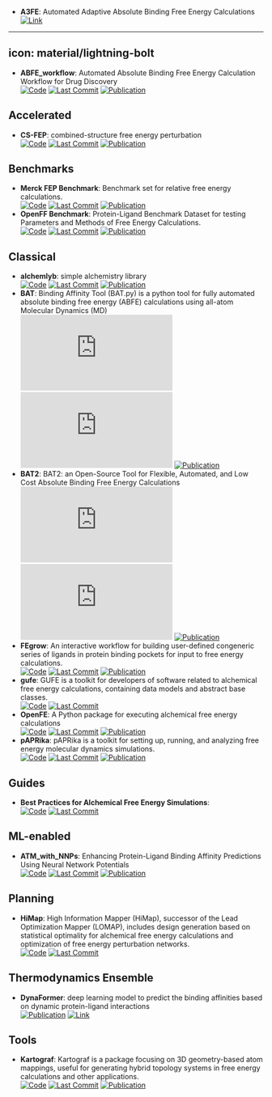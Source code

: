 - **A3FE**: Automated Adaptive Absolute Binding Free Energy Calculations  
	[![Link](https://img.shields.io/badge/Link-offline-red?style=for-the-badge&logo=xamarin&logoColor=red)](https://www.openbiosim.org/made-with-openbiosim-a3fe/) 
---
icon: material/lightning-bolt
---

- **ABFE_workflow**: Automated Absolute Binding Free Energy Calculation Workflow for Drug Discovery  
		[![Code](https://img.shields.io/github/stars/bigginlab/ABFE_workflow?style=for-the-badge&logo=github)](https://github.com/bigginlab/ABFE_workflow) [![Last Commit](https://img.shields.io/github/last-commit/bigginlab/ABFE_workflow?style=for-the-badge&logo=github)](https://github.com/bigginlab/ABFE_workflow) [![Publication](https://img.shields.io/badge/Publication-Citations:3-blue?style=for-the-badge&logo=bookstack)](https://doi.org/10.1021/acs.jcim.4c00343) 

## **Accelerated**
- **CS-FEP**: combined-structure free energy perturbation  
		[![Code](https://img.shields.io/github/stars/zlisysu/CS-FEP_run?style=for-the-badge&logo=github)](https://github.com/zlisysu/CS-FEP_run) [![Last Commit](https://img.shields.io/github/last-commit/zlisysu/CS-FEP_run?style=for-the-badge&logo=github)](https://github.com/zlisysu/CS-FEP_run) [![Publication](https://img.shields.io/badge/Publication-Citations:1-blue?style=for-the-badge&logo=bookstack)](https://doi.org/10.1016/j.apsb.2024.06.021) 

## **Benchmarks**
- **Merck FEP Benchmark**: Benchmark set for relative free energy calculations.  
		[![Code](https://img.shields.io/github/stars/MCompChem/fep-benchmark?style=for-the-badge&logo=github)](https://github.com/MCompChem/fep-benchmark) [![Last Commit](https://img.shields.io/github/last-commit/MCompChem/fep-benchmark?style=for-the-badge&logo=github)](https://github.com/MCompChem/fep-benchmark) [![Publication](https://img.shields.io/badge/Publication-Citations:0-blue?style=for-the-badge&logo=bookstack)](https://doi.org/10.5281/zenodo.3360435) 
- **OpenFF Benchmark**: Protein-Ligand Benchmark Dataset for testing Parameters and Methods of Free Energy Calculations.  
		[![Code](https://img.shields.io/github/stars/openforcefield/protein-ligand-benchmark?style=for-the-badge&logo=github)](https://github.com/openforcefield/protein-ligand-benchmark) [![Last Commit](https://img.shields.io/github/last-commit/openforcefield/protein-ligand-benchmark?style=for-the-badge&logo=github)](https://github.com/openforcefield/protein-ligand-benchmark) [![Publication](https://img.shields.io/badge/Publication-Citations:0-blue?style=for-the-badge&logo=bookstack)](https://doi.org/10.5281/zenodo.4813735) 

## **Classical**
- **alchemlyb**: simple alchemistry library  
		[![Code](https://img.shields.io/github/stars/alchemistry/alchemlyb?style=for-the-badge&logo=github)](https://github.com/alchemistry/alchemlyb) [![Last Commit](https://img.shields.io/github/last-commit/alchemistry/alchemlyb?style=for-the-badge&logo=github)](https://github.com/alchemistry/alchemlyb) [![Publication](https://img.shields.io/badge/Publication-Citations:2-blue?style=for-the-badge&logo=bookstack)](https://doi.org/10.21105/joss.06934) 
- **BAT**: Binding Affinity Tool (BAT.py) is a python tool for fully automated absolute binding free energy (ABFE) calculations using all-atom Molecular Dynamics (MD)  
		[![Code](https://img.shields.io/github/stars/GHeinzelmann/BAT.py?style=for-the-badge&logo=github)](https://github.com/GHeinzelmann/BAT.py) [![Last Commit](https://img.shields.io/github/last-commit/GHeinzelmann/BAT.py?style=for-the-badge&logo=github)](https://github.com/GHeinzelmann/BAT.py) [![Publication](https://img.shields.io/badge/Publication-Citations:69-blue?style=for-the-badge&logo=bookstack)](https://doi.org/10.1038/s41598-020-80769-1) 
- **BAT2**: BAT2: an Open-Source Tool for Flexible, Automated, and Low Cost Absolute Binding Free Energy Calculations  
		[![Code](https://img.shields.io/github/stars/GHeinzelmann/BAT.py?style=for-the-badge&logo=github)](https://github.com/GHeinzelmann/BAT.py) [![Last Commit](https://img.shields.io/github/last-commit/GHeinzelmann/BAT.py?style=for-the-badge&logo=github)](https://github.com/GHeinzelmann/BAT.py) [![Publication](https://img.shields.io/badge/Publication-Citations:0-blue?style=for-the-badge&logo=bookstack)](https://doi.org/10.1021/acs.jctc.4c00205) 
- **FEgrow**: An interactive workflow for building user-defined congeneric series of ligands in protein binding pockets for input to free energy calculations.  
		[![Code](https://img.shields.io/github/stars/cole-group/FEgrow?style=for-the-badge&logo=github)](https://github.com/cole-group/FEgrow) [![Last Commit](https://img.shields.io/github/last-commit/cole-group/FEgrow?style=for-the-badge&logo=github)](https://github.com/cole-group/FEgrow) [![Publication](https://img.shields.io/badge/Publication-Citations:6-blue?style=for-the-badge&logo=bookstack)](https://doi.org/10.1038/s42004-022-00754-9) 
- **gufe**: GUFE is a toolkit for developers of software related to alchemical free energy calculations, containing data models and abstract base classes.  
		[![Code](https://img.shields.io/github/stars/OpenFreeEnergy/gufe?style=for-the-badge&logo=github)](https://github.com/OpenFreeEnergy/gufe) [![Last Commit](https://img.shields.io/github/last-commit/OpenFreeEnergy/gufe?style=for-the-badge&logo=github)](https://github.com/OpenFreeEnergy/gufe) 
- **OpenFE**: A Python package for executing alchemical free energy calculations  
		[![Code](https://img.shields.io/github/stars/OpenFreeEnergy/openfe?style=for-the-badge&logo=github)](https://github.com/OpenFreeEnergy/openfe) [![Last Commit](https://img.shields.io/github/last-commit/OpenFreeEnergy/openfe?style=for-the-badge&logo=github)](https://github.com/OpenFreeEnergy/openfe) [![Publication](https://img.shields.io/badge/Publication-Citations:0-blue?style=for-the-badge&logo=bookstack)](https://doi.org/10.5281/zenodo.8344248) 
- **pAPRika**: pAPRika is a toolkit for setting up, running, and analyzing free energy molecular dynamics simulations.  
		[![Code](https://img.shields.io/github/stars/GilsonLabUCSD/pAPRika?style=for-the-badge&logo=github)](https://github.com/GilsonLabUCSD/pAPRika) [![Last Commit](https://img.shields.io/github/last-commit/GilsonLabUCSD/pAPRika?style=for-the-badge&logo=github)](https://github.com/GilsonLabUCSD/pAPRika) [![Publication](https://img.shields.io/badge/Publication-Citations:98-blue?style=for-the-badge&logo=bookstack)](https://doi.org/10.1021/acs.jctc.5b00405) 

## **Guides**
- **Best Practices for Alchemical Free Energy Simulations**:   
		[![Code](https://img.shields.io/github/stars/alchemistry/alchemical-best-practices?style=for-the-badge&logo=github)](https://github.com/alchemistry/alchemical-best-practices) [![Last Commit](https://img.shields.io/github/last-commit/alchemistry/alchemical-best-practices?style=for-the-badge&logo=github)](https://github.com/alchemistry/alchemical-best-practices) 

## **ML-enabled**
- **ATM_with_NNPs**: Enhancing Protein-Ligand Binding Affinity Predictions Using Neural Network Potentials  
		[![Code](https://img.shields.io/github/stars/compsciencelab/ATM_benchmark?style=for-the-badge&logo=github)](https://github.com/compsciencelab/ATM_benchmark/tree/main/ATM_With_NNPs) [![Last Commit](https://img.shields.io/github/last-commit/compsciencelab/ATM_benchmark?style=for-the-badge&logo=github)](https://github.com/compsciencelab/ATM_benchmark/tree/main/ATM_With_NNPs) [![Publication](https://img.shields.io/badge/Publication-Citations:975-blue?style=for-the-badge&logo=bookstack)](https://doi.org/10.1021/ja512751q) 

## **Planning**
- **HiMap**: High Information Mapper (HiMap), successor of the Lead Optimization Mapper (LOMAP), includes design generation based on statistical optimality for alchemical free energy calculations and optimization of free energy perturbation networks.  
		[![Code](https://img.shields.io/github/stars/MobleyLab/HiMap?style=for-the-badge&logo=github)](https://github.com/MobleyLab/HiMap) [![Last Commit](https://img.shields.io/github/last-commit/MobleyLab/HiMap?style=for-the-badge&logo=github)](https://github.com/MobleyLab/HiMap) 

## **Thermodynamics Ensemble**
- **DynaFormer**: deep learning model to predict the binding affinities based on dynamic protein-ligand interactions  
	[![Publication](https://img.shields.io/badge/Publication-Citations:0-blue?style=for-the-badge&logo=bookstack)](https://doi.org/10.1002/advs.202405404) [![Link](https://img.shields.io/badge/Link-offline-red?style=for-the-badge&logo=xamarin&logoColor=red)](https://1drv.ms/f/s!Ah9r82oejjV8piQHq_qAieio_86z?e=B1E53d) 

## **Tools**
- **Kartograf**: Kartograf is a package focusing on 3D geometry-based atom mappings, useful for generating hybrid topology systems in free energy calculations and other applications.  
		[![Code](https://img.shields.io/github/stars/OpenFreeEnergy/kartograf?style=for-the-badge&logo=github)](https://github.com/OpenFreeEnergy/kartograf) [![Last Commit](https://img.shields.io/github/last-commit/OpenFreeEnergy/kartograf?style=for-the-badge&logo=github)](https://github.com/OpenFreeEnergy/kartograf) [![Publication](https://img.shields.io/badge/Publication-Citations:2-blue?style=for-the-badge&logo=bookstack)](https://doi.org/10.1021/acs.jctc.3c01206) 
